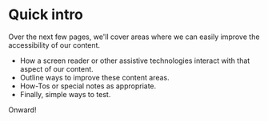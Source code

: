 # Quick intro

Over the next few pages, we'll cover areas where we can easily improve the  accessibility of our content. 

* How a screen reader or other assistive technologies interact with that aspect of our content. 
* Outline ways to improve these content areas.
* How-Tos or special notes as appropriate.
*  Finally, simple ways to test.

Onward!

